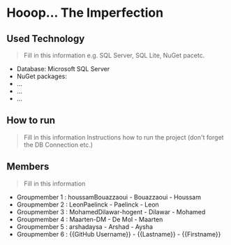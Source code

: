 # Hooop... The Imperfection

## Used Technology
> Fill in this information e.g. SQL Server, SQL Lite, NuGet pacetc.
- Database: Microsoft SQL Server
- NuGet packages:
 - ...
 - ...
 - ...

## How to run
> Fill in this information
Instructions how to run the project (don't forget the DB Connection etc.)

## Members
> Fill in this information
- Groupmember 1 : houssamBouazzaoui - Bouazzaoui - Houssam 
- Groupmember 2 : LeonPaelinck - Paelinck - Leon
- Groupmember 3 : MohamedDilawar-hogent - Dilawar - Mohamed
- Groupmember 4 : Maarten-DM - De Mol - Maarten
- Groupmember 5 : arshadaysa - Arshad - Aysha
- Groupmember 6 : {{GitHub Username}} - {{Lastname}} - {{Firstname}}
